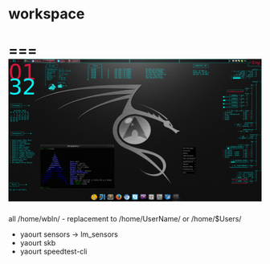 # workspace
===
![Desktop](https://github.com/wbln/workspace/blob/master/2015-09-08--1441675972_1920x1080_scrot.png)
===
all /home/wbln/ - replacement to /home/UserName/ or /home/$Users/
* yaourt sensors -> lm_sensors
* yaourt skb
* yaourt speedtest-cli
